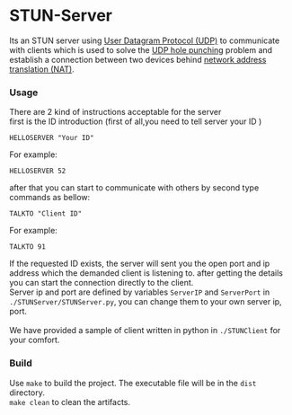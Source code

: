 # STUN-Server
Its an STUN server using [User Datagram Protocol (UDP)](https://en.wikipedia.org/wiki/User_Datagram_Protocol) to communicate with clients which is used to solve the [UDP hole punching](https://en.wikipedia.org/wiki/UDP_hole_punching) problem and establish a connection between two devices behind [network address translation (NAT)](https://en.wikipedia.org/wiki/Network_address_translation).<br/>

### Usage
There are 2 kind of instructions acceptable for the server <br/>
first is the ID introduction  (first of all,you need to tell server your ID )
```
HELLOSERVER "Your ID"
```
For example:
```
HELLOSERVER 52
```
after that you can start to communicate with others by second type commands as bellow:<br/>
```
TALKTO "Client ID"
```
For example:
```
TALKTO 91
```
If the requested ID exists, the server will sent you the open port and ip address which the demanded client is listening to. after getting the details you can start the connection  directly to the client.<br/>
Server ip and port are defined by variables `ServerIP` and `ServerPort` in `./STUNServer/STUNServer.py`, you can change them to your own server ip, port.<br/>
<br/>
We have provided a sample of client written in python in `./STUNClient` for your comfort.

### Build
Use `make` to build the project. The executable file will be in the `dist` directory. <br/>
`make clean` to clean the artifacts. <br/>
